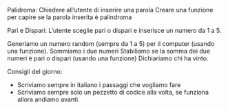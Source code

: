 Palidroma:
Chiedere all’utente di inserire una parola Creare una funzione per capire se la parola inserita è palindroma

Pari e Dispari:
L’utente sceglie pari o dispari e inserisce un numero da 1 a 5.

Generiamo un numero random (sempre da 1 a 5) per il computer (usando una funzione). Sommiamo i due numeri Stabiliamo se la somma dei due numeri è pari o dispari (usando una funzione) Dichiariamo chi ha vinto.

Consigli del giorno:

- Scriviamo sempre in italiano i passaggi che vogliamo fare
- Scriviamo sempre solo un pezzetto di codice alla volta, se funziona allora andiamo avanti.